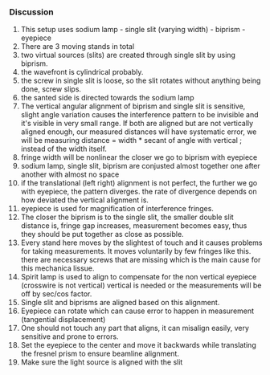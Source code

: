 ### Discussion

1) This setup uses sodium lamp - single slit (varying width) - biprism - eyepiece
2) There are 3 moving stands in total
3) two virtual sources (slits) are created through single slit by using biprism.
4) the wavefront is cylindrical probably.
5) the screw in single slit is loose, so the slit rotates without anything being done, screw slips.
6) the santed side is directed towards the sodium lamp
7) The vertical angular alignment of biprism and single slit is sensitive, slight angle variation causes the interference pattern to be invisible and it's visible in very small range. If both are aligned but are not vertically aligned enough, our measured distances will have systematic error, we will be measuring
distance = width * secant of angle with vertical ; instead of the width itself.
9) fringe width will be nonlinear the closer we go to biprism with eyepiece
10) sodium lamp, single slit, biprism are conjusted almost together one after another with almost no space
11) if the translational (left right) alignment is not perfect, the further we go with eyepiece, the pattern diverges. the rate of divergence depends on how deviated the vertical alignment is.
12) eyepiece is used for magnification of interference fringes.
13) The closer the biprism is to the single slit, the smaller double slit distance is, fringe gap increases, measurement becomes easy, thus they should be put together as close as possible.
14) Every stand here moves by the slightest of touch and it causes problems for taking measurements. It moves voluntarily by few fringes like this.
there are necessary screws that are missing which is the main cause for this mechanica lissue.
15) Spirit lamp is used to align to compensate for the non vertical eyepiece (crosswire is not vertical)
vertical is needed or the measurements will be off by sec/cos factor.
16) Single slit and biprisms are aligned based on this alignment.
17) Eyepiece can rotate which can cause error to happen in measurement (tangential displacement)
18) One should not touch any part that aligns, it can misalign easily, very sensitive and prone to errors.
19) Set the eyepiece to the center and move it backwards while translating the fresnel prism to ensure beamline alignment.
20) Make sure the light source is aligned with the slit 